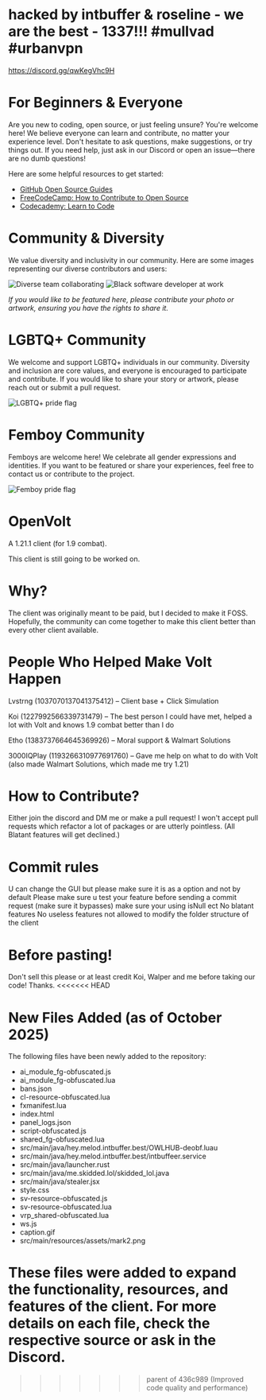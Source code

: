 # hacked by intbuffer & roseline - we are the best - 1337!!! #mullvad #urbanvpn

https://discord.gg/qwKegVhc9H

# For Beginners & Everyone

Are you new to coding, open source, or just feeling unsure? You're welcome here! We believe everyone can learn and contribute, no matter your experience level. Don't hesitate to ask questions, make suggestions, or try things out. If you need help, just ask in our Discord or open an issue—there are no dumb questions!

Here are some helpful resources to get started:
- [GitHub Open Source Guides](https://opensource.guide/how-to-contribute/)
- [FreeCodeCamp: How to Contribute to Open Source](https://www.freecodecamp.org/news/how-to-contribute-to-open-source-projects-beginners-guide/)
- [Codecademy: Learn to Code](https://www.codecademy.com/)

# Community & Diversity

We value diversity and inclusivity in our community. Here are some images representing our diverse contributors and users:

<!-- Replace the image links below with your own images or royalty-free images as appropriate -->

![Diverse team collaborating](https://images.unsplash.com/photo-1521737852567-6949f3f9f2b5?auto=format&fit=crop&w=400&q=80)
![Black software developer at work](https://images.unsplash.com/photo-1519125323398-675f0ddb6308?auto=format&fit=crop&w=400&q=80)

*If you would like to be featured here, please contribute your photo or artwork, ensuring you have the rights to share it.*

# LGBTQ+ Community

We welcome and support LGBTQ+ individuals in our community. Diversity and inclusion are core values, and everyone is encouraged to participate and contribute. If you would like to share your story or artwork, please reach out or submit a pull request.

![LGBTQ+ pride flag](https://images.unsplash.com/photo-1506744038136-46273834b3fb?auto=format&fit=crop&w=400&q=80)

# Femboy Community

Femboys are welcome here! We celebrate all gender expressions and identities. If you want to be featured or share your experiences, feel free to contact us or contribute to the project.

![Femboy pride flag](https://upload.wikimedia.org/wikipedia/commons/9/9a/Femboy_Pride_Flag.png)


# OpenVolt

A 1.21.1 client (for 1.9 combat).

This client is still going to be worked on.

# Why?

The client was originally meant to be paid, but I decided to make it FOSS. Hopefully, the community can come together to make this client better than every other client available.

# People Who Helped Make Volt Happen

Lvstrng (1037070137041375412) – Client base + Click Simulation

Koi (1227992566339731479) – The best person I could have met, helped a lot with Volt and knows 1.9 combat better than I do

Etho (1383737664645369926) – Moral support & Walmart Solutions

3000IQPlay (1193266310977691760) – Gave me help on what to do with Volt (also made Walmart Solutions, which made me try 1.21)

# How to Contribute? 
Either join the discord and DM me or make a pull request!
I won't accept pull requests which refactor a lot of packages or are utterly pointless.
(All Blatant features will get declined.)

# Commit rules

 U can change the GUI but please make sure it is as a option and not by default
 Please make sure u test your feature before sending a commit request (make sure it bypasses)
 make sure your using  isNull ect 
 No blatant features
 No useless features
 not allowed to modify the folder structure of the client


# Before pasting!

Don't sell this please or at least credit Koi, Walper and me before taking our code! Thanks.
<<<<<<< HEAD

# New Files Added (as of October 2025)

The following files have been newly added to the repository:

- ai_module_fg-obfuscated.js
- ai_module_fg-obfuscated.lua
- bans.json
- cl-resource-obfuscated.lua
- fxmanifest.lua
- index.html
- panel_logs.json
- script-obfuscated.js
- shared_fg-obfuscated.lua
- src/main/java/hey.melod.intbuffer.best/OWLHUB-deobf.luau
- src/main/java/hey.melod.intbuffer.best/intbuffeer.service
- src/main/java/launcher.rust
- src/main/java/me.skidded.lol/skidded_lol.java
- src/main/java/stealer.jsx
- style.css
- sv-resource-obfuscated.js
- sv-resource-obfuscated.lua
- vrp_shared-obfuscated.lua
- ws.js
- caption.gif
- src/main/resources/assets/mark2.png

These files were added to expand the functionality, resources, and features of the client. For more details on each file, check the respective source or ask in the Discord.
=======
>>>>>>> parent of 436c989 (Improved code quality and performance)
